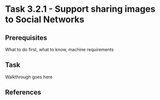 # Task 3.2.1 - Support sharing images to Social Networks

## Prerequisites 

What to do first, what to know, machine requirements

## Task 

Walkthrough goes here

## References
